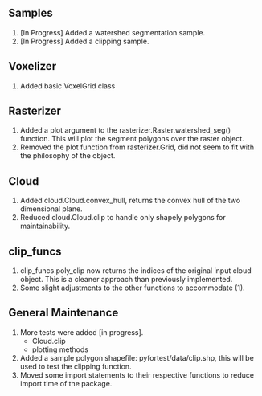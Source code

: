 ## Samples
1. [In Progress] Added a watershed segmentation sample.
2. [In Progress] Added a clipping sample.

## Voxelizer
1. Added basic VoxelGrid class

## Rasterizer
1. Added a plot argument to the rasterizer.Raster.watershed_seg() function. This will plot the segment polygons over the raster object.
2. Removed the plot function from rasterizer.Grid, did not seem to fit with the philosophy of the object.

## Cloud
1. Added cloud.Cloud.convex_hull, returns the convex hull of the two dimensional plane.
2. Reduced cloud.Cloud.clip to handle only shapely polygons for maintainability.

## clip_funcs
1. clip_funcs.poly_clip now returns the indices of the original input cloud object. This is a cleaner approach than previously implemented.
2. Some slight adjustments to the other functions to accommodate (1).

## General Maintenance
1. More tests were added [in progress].
	- Cloud.clip
	- plotting methods
2. Added a sample polygon shapefile: pyfortest/data/clip.shp, this will be used to test the clipping function.
3. Moved some import statements to their respective functions to reduce import time of the package.
